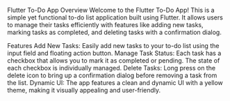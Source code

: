 Flutter To-Do App
Overview
Welcome to the Flutter To-Do App! This is a simple yet functional to-do list application built using Flutter. It allows users to manage their tasks efficiently with features like adding new tasks, marking tasks as completed, and deleting tasks with a confirmation dialog.

Features
Add New Tasks: Easily add new tasks to your to-do list using the input field and floating action button.
Manage Task Status: Each task has a checkbox that allows you to mark it as completed or pending. The state of each checkbox is individually managed.
Delete Tasks: Long press on the delete icon to bring up a confirmation dialog before removing a task from the list.
Dynamic UI: The app features a clean and dynamic UI with a yellow theme, making it visually appealing and user-friendly.

